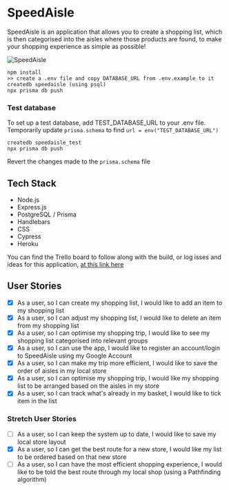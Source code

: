 # SpeedAisle

SpeedAisle is an application that allows you to create a shopping list, which is then categorised into the aisles where those products are found, to make your shopping experience as simple as possible!

![SpeedAisle](https://drive.google.com/uc?export=view&id=16n89fINCrgjmE8QdS9OR7Hd6YZjBdh2g)

```
npm install
>> create a .env file and copy DATABASE_URL from .env.example to it
createdb speedaisle (using psql)
npx prisma db push
```
### Test database

To set up a test database, add TEST_DATABASE_URL to your .env file. Temporarily update `prisma.schema` to find `url = env("TEST_DATABASE_URL")`
```
createdb speedaisle_test
npx prisma db push
```
Revert the changes made to the `prisma.schema` file


## Tech Stack

- Node.js
- Express.js
- PostgreSQL / Prisma
- Handlebars
- CSS
- Cypress
- Heroku

You can find the Trello board to follow along with the build, or log isses and ideas for this application, [at this link here](https://trello.com/b/BLrD4A53)

## User Stories

- [x] As a user, so I can create my shopping list, I would like to add an item to my shopping list
- [x] As a user, so I can adjust my shopping list, I would like to delete an item from my shopping list
- [x] As a user, so I can optimise my shopping trip, I would like to see my shopping list categorised into relevant groups
- [x] As a user, so I can use the app, I would like to register an account/login to SpeedAisle using my Google Account
- [x] As a user, so I can make my trip more efficient, I would like to save the order of aisles in my local store
- [x] As a user, so I can optimise my shopping trip, I would like my shopping list to be arranged based on the aisles in my store
- [x] As a user, so I can track what's already in my basket, I would like to tick item in the list

### Stretch User Stories

- [ ] As a user, so I can keep the system up to date, I would like to save my local store layout
- [x] As a user, so I can get the best route for a new store, I would like my list to be ordered based on that new store
- [ ] As a user, so I can have the most efficient shopping experience, I would like to be told the best route through my local shop (using a Pathfinding algorithm)
